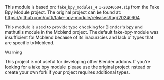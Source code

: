 This module is based on: `fake_bpy_modules_4.1-20240604.zip` from the Fake Bpy Module project. The original project can be found at:
https://github.com/nutti/fake-bpy-module/releases/tag/20240604


This module is used to provide type checking for Blender's bpy and mathutils module in the Mcblend project. The default fake-bpy-module was insufficient for Mcblend because of its inacuracies and lack of types that are specific to Mcblend.

> [!WARNING]
> This project is not useful for developing other Blender addons. If you're looking for a fake bpy module, please use the original project instead or create your own fork if your project requires additional types.
